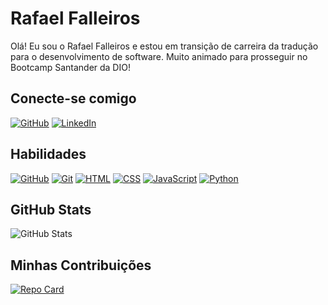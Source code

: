 # Rafael Falleiros

Olá! Eu sou o Rafael Falleiros e estou em transição de carreira da tradução para o desenvolvimento de software. Muito animado para prosseguir no Bootcamp Santander da DIO!

## Conecte-se comigo
[![GitHub](https://img.shields.io/badge/GitHub-8B0000?style=for-the-badge&logo=github&logoColor=fff)](https://github.com/rafaelfalleiros)
[![LinkedIn](https://img.shields.io/badge/LinkedIn-0A66C2?style=for-the-badge&logo=linkedin&logoColor=fff)](https://www.linkedin.com/in/rafafalleiros/)

## Habilidades
[![GitHub](https://img.shields.io/badge/GitHub-8B0000?style=for-the-badge&logo=github&logoColor=fff)](https://docs.github.com/)
[![Git](https://img.shields.io/badge/Git-8B0000?style=for-the-badge&logo=git&logoColor=fff)](https://git-scm.com/doc) 
[![HTML](https://img.shields.io/badge/HTML-8B0000?style=for-the-badge&logo=html5&logoColor=fff)](https://developer.mozilla.org/en-US/docs/Web/HTML)
[![CSS](https://img.shields.io/badge/CSS-8B0000?style=for-the-badge&logo=css3&logoColor=fff)](https://developer.mozilla.org/en-US/docs/Web/CSS)
[![JavaScript](https://img.shields.io/badge/JavaScript-8B0000?style=for-the-badge&logo=javascript&logoColor=fff)](https://developer.mozilla.org/en-US/docs/Web/JavaScript)
[![Python](https://img.shields.io/badge/Python-8B0000?style=for-the-badge&logo=python&logoColor=fff)](https://www.python.org/)

## GitHub Stats
![GitHub Stats](https://github-readme-stats.vercel.app/api?username=rafaelfalleiros&theme=radical&bg_color=000000&border_color=8B0000&show_icons=true&icon_color=8B0000&title_color=8B0000&text_color=8B0000&hide_title=true&hide=stars)

## Minhas Contribuições
[![Repo Card](https://github-readme-stats.vercel.app/api/pin/?username=rafaelfalleiros&repo=dio-lab-open-source&bg_color=000000&border_color=8B0000&show_icons=true&icon_color=8B0000&title_color=8B0000&text_color=8B0000)](https://github.com/rafaelfalleiros/dio-lab-open-source)